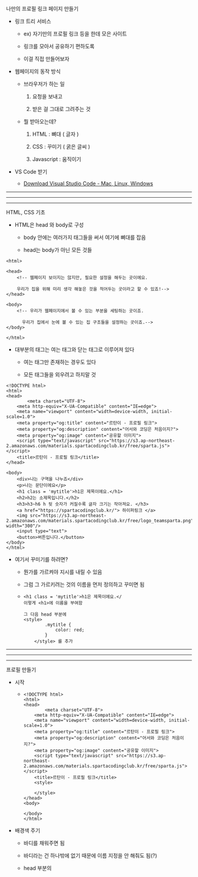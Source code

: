 나만의 프로필 링크 페이지 만들기

- 링크 트리 서비스
  
  - ex) 자기만의 프로필 링크 등을 한데 모은 사이트
    
  - 링크를 모아서 공유하기 편하도록
    
  - 이걸 직접 만들어보자
    
- 웹페이지의 동작 방식
  
  - 브라우저가 하는 일
    
    1. 요청을 보내고
      
    2. 받은 걸 그대로 그려주는 것
      
  - 뭘 받아오는데?
    
    1. HTML : 뼈대 ( 글자 )
      
    2. CSS : 꾸미기 ( 굵은 글씨 )
      
    3. Javascript : 움직이기
      
  
- VS Code 받기
  
  - [Download Visual Studio Code - Mac, Linux, Windows](https://code.visualstudio.com/Download)



---
---
---
HTML, CSS 기초

- HTML은 head 와 body로 구성
  
  - body 안에는 여러가지 태그들을 써서 여기에 뼈대를 잡음
    
  - head는 body가 아닌 모든 것들
    

```
<html>

<head>
	<!-- 웹페이지 보이지는 않지만, 필요한 설정을 해두는 곳이에요.

    우리가 집을 위해 미리 생각 해놓은 것을 적어두는 곳이라고 할 수 있죠!-->
</head>

<body> 
	<!-- 우리가 웹페이지에서 볼 수 있는 부분을 세팅하는 곳이죠. 

	  우리가 집에서 눈에 볼 수 있는 집 구조들을 설정하는 곳이죠.-->
</body>

</html>
```

- 대부분의 태그는 여는 태그와 닫는 태그로 이루어져 있다
  
  - 여는 태그만 존재하는 경우도 있다
    
  - 모든 태그들을 외우려고 하지말 것
    

```head
<!DOCTYPE html>
<html>
<head>
		<meta charset="UTF-8">
    <meta http-equiv="X-UA-Compatible" content="IE=edge">
    <meta name="viewport" content="width=device-width, initial-scale=1.0">
    <meta property="og:title" content="르탄이 - 프로필 링크">
    <meta property="og:description" content="어서와 코딩은 처음이지?">
    <meta property="og:image" content="공유할 이미지">
    <script type="text/javascript" src="https://s3.ap-northeast-2.amazonaws.com/materials.spartacodingclub.kr/free/sparta.js"></script>
    <title>르탄이 - 프로필 링크</title>
</head>
```

```body
<body>
    <div>나는 구역을 나누죠</div>
    <p>나는 문단이에요</p>
    <h1 class = 'mytitle'>h1은 제목이에요.</h1>
    <h2>h2는 소제목입니다.</h2>
    <h3>h3~h6 h 뒷 숫자가 커질수록 글자 크기는 작아져요. </h3>
    <a href="https://spartacodingclub.kr/"> 하이퍼링크 </a>
    <img src="https://s3.ap-northeast-2.amazonaws.com/materials.spartacodingclub.kr/free/logo_teamsparta.png" width="300"/>  
    <input type="text">
    <button>버튼입니다.</button>
</body>
</html>
```

- 여기서 꾸미기를 하려면?
  
  - 뭔가를 가르켜야 지시를 내릴 수 있음
    
  - 그럼 그 가르키려는 것의 이름을 먼저 정의하고 꾸미면 됨
    
  - ```
    <h1 class = 'mytitle'>h1은 제목이에요.</
    이렇게 <h1>에 이름을 부여함
    
    그 다음 head 부분에 
    <style>
            .mytitle {
                color: red;
            }
        </style> 를 추가
    ```


---
---
---
프로필 만들기

- 시작
  
  - ```
    <!DOCTYPE html>
    <html>
    <head>
    		<meta charset="UTF-8">
        <meta http-equiv="X-UA-Compatible" content="IE=edge">
        <meta name="viewport" content="width=device-width, initial-scale=1.0">
        <meta property="og:title" content="르탄이 - 프로필 링크">
        <meta property="og:description" content="어서와 코딩은 처음이지?">
        <meta property="og:image" content="공유할 이미지">
        <script type="text/javascript" src="https://s3.ap-northeast-2.amazonaws.com/materials.spartacodingclub.kr/free/sparta.js"></script>
        <title>르탄이 - 프로필 링크</title>
        <style>
           
        </style>
    </head>
    <body>
        
    </body>
    </html>
    ```
    
  
- 배경색 주기
  
  - 바디를 채워주면 됨
    
  - 바디라는 건 하나밖에 없기 때문에 이름 지정을 안 해줘도 됨(?)
    
  - head 부분의 <style>에 backgroud-color 로 배경색을 칠하기
    
    - ```
      <!DOCTYPE html>
      <html>
      <head>
      		<meta charset="UTF-8">
          <meta http-equiv="X-UA-Compatible" content="IE=edge">
          <meta name="viewport" content="width=device-width, initial-scale=1.0">
          <meta property="og:title" content="르탄이 - 프로필 링크">
          <meta property="og:description" content="어서와 코딩은 처음이지?">
          <meta property="og:image" content="공유할 이미지">
          <script type="text/javascript" src="https://s3.ap-northeast-2.amazonaws.com/materials.spartacodingclub.kr/free/sparta.js"></script>
          <title>르탄이 - 프로필 링크</title>
          <style>
             body {
              background-color : #44398a;
             }
          </style>
      </head>
      <body>
          
      </body>
      </html>
      ```
      
  
- 프로필 사진의 그 동그란 이미지를 만들어보자
  
  - 어떤 동그란 구역에 배경이 깔린 것이라고 생각해보자
    
  - 구역 -> body에 구역을 만들어야지 <div>를 만들고 이름을 지정
    
  - head에서 꾸미기
    
  - ```
    <!DOCTYPE html>
    <html>
    <head>
    		<meta charset="UTF-8">
        <meta http-equiv="X-UA-Compatible" content="IE=edge">
        <meta name="viewport" content="width=device-width, initial-scale=1.0">
        <meta property="og:title" content="르탄이 - 프로필 링크">
        <meta property="og:description" content="어서와 코딩은 처음이지?">
        <meta property="og:image" content="공유할 이미지">
        <script type="text/javascript" src="https://s3.ap-northeast-2.amazonaws.com/materials.spartacodingclub.kr/free/sparta.js"></script>
        <title>르탄이 - 프로필 링크</title>
        <style>
           body {
            background-color : #44398a;
           }
           .profile {
                width: 100px;
                height: 100px;
    
                border-radius:100%;
                border : 2px solid white;
                
                <!-- background-color: green; -->
    
                background-image:url('계단익쿠.jpg') ;
                background-position: center;
                background-size: cover;
    
    
           }
        </style>
    </head>
    <body>
        <div class = 'profile'></div>
    </body>
    </html>
    ```
    
  - ```
       .profile {
            width: 100px; # 넓이
            height: 100px; # 높이
    
            border-radius:100%; # 원으로 만들
            border : 2px solid white;
       
            # 이 3개는 패키지로 같이 외우자
            background-image:url('계단익쿠.jpg'); # 사진 
            background-position: center; # 위치
            background-size: cover; 
       } 
    ```
    
  
- 프로필 밑의 소개글? 만들기
  
  - body 부분의 <h1>의 <p> 태그로 만들자
    
  - 타이틀, 서브타이틀 만들기
    
    - ```
      <!DOCTYPE html>
      <html>
      <head>
      		<meta charset="UTF-8">
          <meta http-equiv="X-UA-Compatible" content="IE=edge">
          <meta name="viewport" content="width=device-width, initial-scale=1.0">
          <meta property="og:title" content="르탄이 - 프로필 링크">
          <meta property="og:description" content="어서와 코딩은 처음이지?">
          <meta property="og:image" content="공유할 이미지">
          <script type="text/javascript" src="https://s3.ap-northeast-2.amazonaws.com/materials.spartacodingclub.kr/free/sparta.js"></script>
          <title>르탄이 - 프로필 링크</title>
          <style>
             body {
              background-color : #44398a;
             }
             .profile {
                  width: 100px;
                  height: 100px;
      
                  border-radius:100%;
                  border : 2px solid white;
                  
      
                  background-image:url('계단익쿠.jpg') ;
                  background-position: center;
                  background-size: cover;
             }
             .main {
                  color : white;
                  font-size: 20px;
             }
             .sub {
                  color: white;
                  font-size: 14px;
             }
          </style>
      </head>
      <body>
          <div class = 'profile'></div>
          <h1 class = 'main'>임익쿠</h1>
          <p class = 'sub'>코딩 .. 좋아하세요? </p>
      </body>
      </html>
      ```

---

---

---

링크 만들기

- 링크만들기에 앞서, 앞에서 만든 내용들을 가운데로 가져오자 (현재는 11시 쪽에 쏠려 있음)
  
- 가져오려면 뭔가로 `묶어서` 가져와야지 -> 구역으로 -> div
  
- ```
  <body>
      <div class = 'wrap'>>
          <div class = 'profile'></div>
          <h1 class = 'main'>임익쿠</h1>
          <p class = 'sub'>코딩 .. 좋아하세요? </p>
      </div>
  
  </body>
  ```
  
- 이 묶은 div를 가운데로 이동시킬 것임
  
- 이 묶은 div를 꾸며야하니, 마찬가지로 class로 이름을 부여
  
- 구역은 볼 수가 없으니, `Background-color`를 부여해서 구역을 확인해보자
  
- ```
  .wrap {
      background-color:green;
  }
  ```
  
- 이 구역을 일단 가운데로 오게 하자
  
  - 가운데로 온다는 건, 내 양쪽 여백을 쭉 미는 것
    
  - 왼쪽을 밀면 내가 오른쪽으로 가고, 오른쪽을 밀면 내가 왼쪽으로 가고,
    
  - 양쪽을 밀면 내가 가운데로 가는 것처럼
    
  - 지금은? 구역은 양옆으로 꽉 차있고, 왼쪽에 치우쳐져 있음
    
  - 그렇다면, 구역을 줄이고, 양쪽을 밀어서 가운데로 보내보자
    
  
  - 구역을 줄이기 : `width : 300px;`
    
  - 미는 것 : `margin : 30px auto 0px auto`
    
    - margin은 위, 오른쪽, 밑, 왼쪽 이렇게 시게방향으로 돈다
      
    - 위는 좀 띄우고, 오른쪽은 쭉 밀려고 auto, 밑은 x, 왼쪽도 쭉 밀려고 auto
      
  - ```
    .wrap {
        background-color:green;
        width:300px;
        margin : 30px auto 0px auto;
    }
    ```
    
  - 구역을 가운데로 이동을 시키긴 했는데, 프로필을 박스 가운데로 정렬을 시켜줘야 함
    
  - 박스를 정렬할 땐 나의 여백으로 했는데,
    
  - 안 쪽의 내용물을 가지고 움직일 때에는
    
  - `display: flex`를 가지고 움직인다
    
    - ```이것도
      display: flex;
      flex-direction: column;
      justify-content: center;
      align-items: center;
      ```
      
    - 이것도 4개가 붙어 다님. column이냐, low냐만 바꿔쓰면 됨
      
  - 이제 필요없는 `background-color`은 지우자
    
  
- 프로필의 내용 간격들도 조정을 해보자
  
  - ```main,
    .main {
        color : white;
        font-size : 20px;
        margin-top : 30px;
        margin-bottom : 10px;
    }
    .sub {
        color: white;
        font-size: 14px;
        margin-top : 0px;
        margin-bottom : 30px;
    }
    ```
    

- 이제 링크를 붙여보자
  
  - ```
    <a target="_blank" href="https://spartacodingclub.kr/">스파르타코딩클럽</a>
    <a target="_blank" href="https://hanghae99.spartacodingclub.kr/">항해99</a>
    <a target="_blank" href="https://chang.spartacodingclub.kr/">창업 부트캠프 창</a>
    <a target="_blank" href="https://ddingdong.spartacodingclub.kr/">띵동코딩</a>
    ```
    
  - 여기서 링크와, 링크 이름을 바꿔서 사용하면 됨
    
  
- 링크를 박스형태로
  
  - <style> 태그 안에서 **.wrap>a** 처럼 오른쪽 화살괄호(>)로 표기하면
    
  - **wrap으로 이름붙인 div안에 모든 a태그에 적용하라**라는 뜻이 된다
    
  - ```
    .wrap > a {
        width : 300px;
        height : 50px;
    
        background-color: white;
        border-radius: 8px;
    }
    ```
    
  - `backgroud-color` : 링크이름들의 배경색
    
  - `border-radius` : 배경색 박스 모서리는 둥글게
    
  - margin-bottom : 링크박스들의 간격을 좀 띄우자
    
  - font-size : 글씨크기
    
  - font-weight : 글씨는 굵기
    
  - 링크박스 안의 링크들을 가운데로 정렬 : display 4줄 복붙
    
  - 링크의 밑줄 : 이건 a 태그에 자동으로 되어 있는 설정인데, 이걸 없애려면 `text-decoration: none;` 으로 설정
    
  - box-shadow : 박스 그림자
    
    - `box-shadow : 3px 3px 5px 0px;`
      
    - 3px 3px : 오른쪽 밑으로 얼마나 갈 것인가
      
    - 5px : 꼬리의 길이
      
    - 0px : 꼬리의 선명도
      
  - ```링크박스의
    .wrap > a {
        width : 300px;
        height : 50px;
    
        background-color: white;
        border-radius: 8px;
    
        margin-bottom : 10px;
    
        font-size : 14px;
        font-weight : bold;
        color : #44398A;
    
        display: flex;
        flex-direction: column;
        justify-content: center;
        align-items: center;
    
        text-decoration: none;
    
        box-shadow : 3px 3px 5px 0px black;
    
    }
    ```
    
- 글꼴
  
  - 글꼴은 <style> 맨 위에다 해보자
    
  - ```
    @import url('https://cdn.jsdelivr.net/gh/orioncactus/pretendard/dist/web/static/pretendard.css');
    * {
        font-family: "Pretendard",serif;
    }
    ```
    
- 링크박스에 마우스를 올리면 색이 변하게 하기
  
  - `.wrap > a:hover {}` : wrap의 모든 a태그에 hover 했을 때 어떻게 되는지
    
  - ```
    .wrap > a:hover {
        background-color : #f2f2f2;
    }
    
    # 마우스를 올렸을 때 폰트사이즈가 바뀌게 할수도 있음
    ```
    
- 링크와 링크이름 수정하기
  

---
---
---

# 배포하기

- 깃헙(github) 가입
  
- Create repository
  
  - uploading an existing file 클릭
    
  - 코드가 있는 파일과 이미지 파일을 업로드
    
  - Commit changes
    
- Settings
  
  - Pages
    
  - None 을 Main 으로 변경
    
  - Save
    
- 링크를 누르면 프로필 페이지가 나옴
  
  - 5분 정도 지연시간 있음
